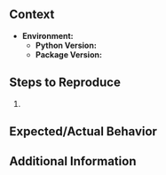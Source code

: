 <!-- Provide a brief summary of the issue. -->

## Context

- **Environment:**
  - **Python Version:** <!-- e.g., 3.10 -->
  - **Package Version:** <!-- e.g., Transformers 4.11.3, PyTorch 1.10 -->

## Steps to Reproduce

<!-- List the steps needed to reproduce the issue. -->
1. 

## Expected/Actual Behavior

<!-- What did you expect to happen? -->
<!-- What actually happened? Include error messages or logs if applicable. -->

## Additional Information

<!-- Any other relevant information or screenshots. -->
